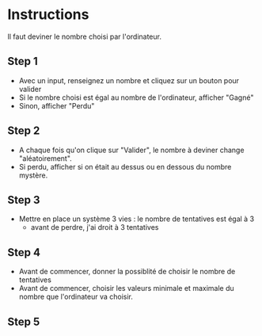 # Instructions
Il faut deviner le nombre choisi par l'ordinateur.


## Step 1
* Avec un input, renseignez un nombre et cliquez sur un bouton pour valider
* Si le nombre choisi est égal au nombre de l'ordinateur, afficher "Gagné"
* Sinon, afficher "Perdu"

## Step 2
* A chaque fois qu'on clique sur "Valider", le nombre à deviner change "aléatoirement".
* Si perdu, afficher si on était au dessus ou en dessous du nombre mystère.


## Step 3
* Mettre en place un système 3 vies : le nombre de tentatives est égal à 3
	* avant de perdre, j'ai droit à 3 tentatives

## Step 4
* Avant de commencer, donner la possiblité de choisir le nombre de tentatives
* Avant de commencer, choisir les valeurs minimale et maximale du nombre que l'ordinateur va choisir.

## Step 5
